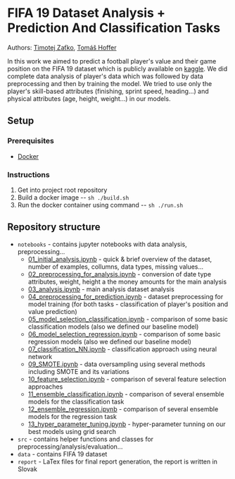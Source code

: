 # FIFA 19 Dataset Analysis + Prediction And Classification Tasks

Authors: [Timotej Zaťko](https://github.com/timzatko), [Tomáš Hoffer](https://github.com/tomhoffer)

In this work we aimed to predict a football player's value and their game position on the FIFA 19 dataset which is publicly available on [kaggle](https://www.kaggle.com/karangadiya/fifa19). We did complete data analysis of player's data which was followed by data preprocessing and then by training the model. We tried to use only the player's skill-based attributes (finishing, sprint speed, heading...) and physical attributes (age, height, weight...) in our models.

## Setup

### Prerequisites

- [Docker](https://www.docker.com/)

### Instructions

1. Get into project root repository
2. Build a docker image -- `sh ./build.sh`
3. Run the docker container using command -- `sh ./run.sh`

## Repository structure

- `notebooks` - contains jupyter notebooks with data analysis, preprocessing...
    - [01_initial_analysis.ipynb](notebooks/01_initial_analysis.ipynb) - quick & brief overview of the dataset, number of examples, collumns, data types, missing values...
    - [02_preprocessing_for_analysis.ipynb](notebooks/02_preprocessing_for_analysis.ipynb) - conversion of date type attributes, weight, height a the money amounts for the main analysis
    - [03_analysis.ipynb](notebooks/03_analysis.ipynb) - main analysis dataset analysis
    - [04_preprocessing_for_prediction.ipynb](notebooks/04_preprocessing_for_prediction.ipynb) - dataset preprocessing for model training (for both tasks - classification of player's position and value prediction)
    - [05_model_selection_classification.ipynb](notebooks/05_model_selection_classification.ipynb) - comparison of some basic classification models (also we defined our baseline model)
    - [06_model_selection_regression.ipynb](notebooks/06_model_selection_regression.ipynb) - comparison of some basic regression models (also we defined our baseline model)
    - [07_classification_NN.ipynb](notebooks/07_classification_NN.ipynb) - classification approach using neural network
    - [09_SMOTE.ipynb](notebooks/09_SMOTE.ipynb) - data oversampling using several methods including SMOTE and its variations
    - [10_feature_selection.ipynb](notebooks/10_feature_selection.ipynb) - comparison of several feature selection approaches
    - [11_ensemble_classification.ipynb](notebooks/11_ensemble_classification.ipynb) - comparison of several ensemble models for the classification task
    - [12_ensemble_regression.ipynb](notebooks/12_ensemble_regression.ipynb) - comparison of several ensemble models for the regression task
    - [13_hyper_parameter_tuning.ipynb](notebooks/13_hyper_parameter_tuning.ipynb) - hyper-parameter tunning on our best models using grid search
- `src` - contains helper functions and classes for preprocessing/analysis/evaluation...
- `data` - contains FIFA 19 dataset
- `report` - LaTex files for final report generation, the report is written in Slovak